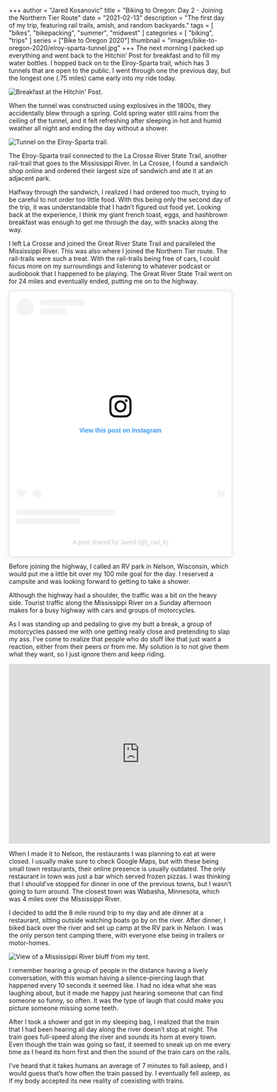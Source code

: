 +++
author = "Jared Kosanovic"
title = "Biking to Oregon: Day 2 - Joining the Northern Tier Route"
date = "2021-02-13"
description = "The first day of my trip, featuring rail trails, amish, and random backyards."
tags = [
    "bikes",
    "bikepacking",
    "summer",
    "midwest"
]
categories = [
    "biking",
    "trips"
]
series = ["Bike to Oregon 2020"]
thumbnail = "images/bike-to-oregon-2020/elroy-sparta-tunnel.jpg"
+++
The next morning I packed up everything and went back to the Hitchin’ Post for breakfast and to fill my water bottles.
I hopped back on to the Elroy-Sparta trail, which has 3 tunnels that are open to the public.
I went through one the previous day, but the longest one (.75 miles) came early into my ride today.

![Breakfast at the Hitchin' Post.](/images/bike-to-oregon-2020/giant-breakfast.jpg)

When the tunnel was constructed using explosives in the 1800s, they accidentally blew through a spring.
Cold spring water still rains from the ceiling of the tunnel, and it felt refreshing after sleeping in hot and humid weather all night and ending the day without a shower.

![Tunnel on the Elroy-Sparta trail.](/images/bike-to-oregon-2020/elroy-sparta-tunnel.jpg)

The Elroy-Sparta trail connected to the La Crosse River State Trail, another rail-trail that goes to the Mississippi River.
In La Crosse, I found a sandwich shop online and ordered their largest size of sandwich and ate it at an adjacent park.

Halfway through the sandwich, I realized I had ordered too much, trying to be careful to not order too little food.
With this being only the second day of the trip, it was understandable that I hadn’t figured out food yet.
Looking back at the experience, I think my giant french toast, eggs, and hashbrown breakfast was enough to get me through the day, with snacks along the way.

I left La Crosse and joined the Great River State Trail and paralleled the Mississippi River.
This was also where I joined the Northern Tier route.
The rail-trails were such a treat.
With the rail-trails being free of cars, I could focus more on my surroundings and listening to whatever podcast or audiobook that I happened to be playing.
The Great River State Trail went on for 24 miles and eventually ended, putting me on to the highway.

<blockquote class="instagram-media" data-instgrm-permalink="https://www.instagram.com/p/CCj8QvXHfMj/?utm_source=ig_embed&amp;utm_campaign=loading" data-instgrm-version="13" style=" background:#FFF; border:0; border-radius:3px; box-shadow:0 0 1px 0 rgba(0,0,0,0.5),0 1px 10px 0 rgba(0,0,0,0.15); margin: 1px; max-width:540px; min-width:326px; padding:0; width:99.375%; width:-webkit-calc(100% - 2px); width:calc(100% - 2px);"><div style="padding:16px;"> <a href="https://www.instagram.com/p/CCj8QvXHfMj/?utm_source=ig_embed&amp;utm_campaign=loading" style=" background:#FFFFFF; line-height:0; padding:0 0; text-align:center; text-decoration:none; width:100%;" target="_blank"> <div style=" display: flex; flex-direction: row; align-items: center;"> <div style="background-color: #F4F4F4; border-radius: 50%; flex-grow: 0; height: 40px; margin-right: 14px; width: 40px;"></div> <div style="display: flex; flex-direction: column; flex-grow: 1; justify-content: center;"> <div style=" background-color: #F4F4F4; border-radius: 4px; flex-grow: 0; height: 14px; margin-bottom: 6px; width: 100px;"></div> <div style=" background-color: #F4F4F4; border-radius: 4px; flex-grow: 0; height: 14px; width: 60px;"></div></div></div><div style="padding: 19% 0;"></div> <div style="display:block; height:50px; margin:0 auto 12px; width:50px;"><svg width="50px" height="50px" viewBox="0 0 60 60" version="1.1" xmlns="https://www.w3.org/2000/svg" xmlns:xlink="https://www.w3.org/1999/xlink"><g stroke="none" stroke-width="1" fill="none" fill-rule="evenodd"><g transform="translate(-511.000000, -20.000000)" fill="#000000"><g><path d="M556.869,30.41 C554.814,30.41 553.148,32.076 553.148,34.131 C553.148,36.186 554.814,37.852 556.869,37.852 C558.924,37.852 560.59,36.186 560.59,34.131 C560.59,32.076 558.924,30.41 556.869,30.41 M541,60.657 C535.114,60.657 530.342,55.887 530.342,50 C530.342,44.114 535.114,39.342 541,39.342 C546.887,39.342 551.658,44.114 551.658,50 C551.658,55.887 546.887,60.657 541,60.657 M541,33.886 C532.1,33.886 524.886,41.1 524.886,50 C524.886,58.899 532.1,66.113 541,66.113 C549.9,66.113 557.115,58.899 557.115,50 C557.115,41.1 549.9,33.886 541,33.886 M565.378,62.101 C565.244,65.022 564.756,66.606 564.346,67.663 C563.803,69.06 563.154,70.057 562.106,71.106 C561.058,72.155 560.06,72.803 558.662,73.347 C557.607,73.757 556.021,74.244 553.102,74.378 C549.944,74.521 548.997,74.552 541,74.552 C533.003,74.552 532.056,74.521 528.898,74.378 C525.979,74.244 524.393,73.757 523.338,73.347 C521.94,72.803 520.942,72.155 519.894,71.106 C518.846,70.057 518.197,69.06 517.654,67.663 C517.244,66.606 516.755,65.022 516.623,62.101 C516.479,58.943 516.448,57.996 516.448,50 C516.448,42.003 516.479,41.056 516.623,37.899 C516.755,34.978 517.244,33.391 517.654,32.338 C518.197,30.938 518.846,29.942 519.894,28.894 C520.942,27.846 521.94,27.196 523.338,26.654 C524.393,26.244 525.979,25.756 528.898,25.623 C532.057,25.479 533.004,25.448 541,25.448 C548.997,25.448 549.943,25.479 553.102,25.623 C556.021,25.756 557.607,26.244 558.662,26.654 C560.06,27.196 561.058,27.846 562.106,28.894 C563.154,29.942 563.803,30.938 564.346,32.338 C564.756,33.391 565.244,34.978 565.378,37.899 C565.522,41.056 565.552,42.003 565.552,50 C565.552,57.996 565.522,58.943 565.378,62.101 M570.82,37.631 C570.674,34.438 570.167,32.258 569.425,30.349 C568.659,28.377 567.633,26.702 565.965,25.035 C564.297,23.368 562.623,22.342 560.652,21.575 C558.743,20.834 556.562,20.326 553.369,20.18 C550.169,20.033 549.148,20 541,20 C532.853,20 531.831,20.033 528.631,20.18 C525.438,20.326 523.257,20.834 521.349,21.575 C519.376,22.342 517.703,23.368 516.035,25.035 C514.368,26.702 513.342,28.377 512.574,30.349 C511.834,32.258 511.326,34.438 511.181,37.631 C511.035,40.831 511,41.851 511,50 C511,58.147 511.035,59.17 511.181,62.369 C511.326,65.562 511.834,67.743 512.574,69.651 C513.342,71.625 514.368,73.296 516.035,74.965 C517.703,76.634 519.376,77.658 521.349,78.425 C523.257,79.167 525.438,79.673 528.631,79.82 C531.831,79.965 532.853,80.001 541,80.001 C549.148,80.001 550.169,79.965 553.369,79.82 C556.562,79.673 558.743,79.167 560.652,78.425 C562.623,77.658 564.297,76.634 565.965,74.965 C567.633,73.296 568.659,71.625 569.425,69.651 C570.167,67.743 570.674,65.562 570.82,62.369 C570.966,59.17 571,58.147 571,50 C571,41.851 570.966,40.831 570.82,37.631"></path></g></g></g></svg></div><div style="padding-top: 8px;"> <div style=" color:#3897f0; font-family:Arial,sans-serif; font-size:14px; font-style:normal; font-weight:550; line-height:18px;"> View this post on Instagram</div></div><div style="padding: 12.5% 0;"></div> <div style="display: flex; flex-direction: row; margin-bottom: 14px; align-items: center;"><div> <div style="background-color: #F4F4F4; border-radius: 50%; height: 12.5px; width: 12.5px; transform: translateX(0px) translateY(7px);"></div> <div style="background-color: #F4F4F4; height: 12.5px; transform: rotate(-45deg) translateX(3px) translateY(1px); width: 12.5px; flex-grow: 0; margin-right: 14px; margin-left: 2px;"></div> <div style="background-color: #F4F4F4; border-radius: 50%; height: 12.5px; width: 12.5px; transform: translateX(9px) translateY(-18px);"></div></div><div style="margin-left: 8px;"> <div style=" background-color: #F4F4F4; border-radius: 50%; flex-grow: 0; height: 20px; width: 20px;"></div> <div style=" width: 0; height: 0; border-top: 2px solid transparent; border-left: 6px solid #f4f4f4; border-bottom: 2px solid transparent; transform: translateX(16px) translateY(-4px) rotate(30deg)"></div></div><div style="margin-left: auto;"> <div style=" width: 0px; border-top: 8px solid #F4F4F4; border-right: 8px solid transparent; transform: translateY(16px);"></div> <div style=" background-color: #F4F4F4; flex-grow: 0; height: 12px; width: 16px; transform: translateY(-4px);"></div> <div style=" width: 0; height: 0; border-top: 8px solid #F4F4F4; border-left: 8px solid transparent; transform: translateY(-4px) translateX(8px);"></div></div></div> <div style="display: flex; flex-direction: column; flex-grow: 1; justify-content: center; margin-bottom: 24px;"> <div style=" background-color: #F4F4F4; border-radius: 4px; flex-grow: 0; height: 14px; margin-bottom: 6px; width: 224px;"></div> <div style=" background-color: #F4F4F4; border-radius: 4px; flex-grow: 0; height: 14px; width: 144px;"></div></div></a><p style=" color:#c9c8cd; font-family:Arial,sans-serif; font-size:14px; line-height:17px; margin-bottom:0; margin-top:8px; overflow:hidden; padding:8px 0 7px; text-align:center; text-overflow:ellipsis; white-space:nowrap;"><a href="https://www.instagram.com/p/CCj8QvXHfMj/?utm_source=ig_embed&amp;utm_campaign=loading" style=" color:#c9c8cd; font-family:Arial,sans-serif; font-size:14px; font-style:normal; font-weight:normal; line-height:17px; text-decoration:none;" target="_blank">A post shared by Jared (@j_rad_k)</a></p></div></blockquote> <script async src="//www.instagram.com/embed.js"></script>

Before joining the highway, I called an RV park in Nelson, Wisconsin, which would put me a little bit over my 100 mile goal for the day.
I reserved a campsite and was looking forward to getting to take a shower.

Although the highway had a shoulder, the traffic was a bit on the heavy side.
Tourist traffic along the Mississippi River on a Sunday afternoon makes for a busy highway with cars and groups of motorcycles.

As I was standing up and pedaling to give my butt a break, a group of motorcycles passed me with one getting really close and pretending to slap my ass.
I’ve come to realize that people who do stuff like that just want a reaction, either from their peers or from me.
My solution is to not give them what they want, so I just ignore them and keep riding.

<iframe height='405' width='590' frameborder='0' allowtransparency='true' scrolling='no' src='https://www.strava.com/activities/3754282461/embed/675451699c118bd0d3f46cbfbe2e5c15774915db'></iframe>

When I made it to Nelson, the restaurants I was planning to eat at were closed.
I usually make sure to check Google Maps, but with these being small town restaurants, their online presence is usually outdated.
The only restaurant in town was just a bar which served frozen pizzas.
I was thinking that I should’ve stopped for dinner in one of the previous towns, but I wasn’t going to turn around.
The closest town was Wabasha, Minnesota, which was 4 miles over the Mississippi River.

I decided to add the 8 mile round trip to my day and ate dinner at a restaurant, sitting outside watching boats go by on the river.
After dinner, I biked back over the river and set up camp at the RV park in Nelson.
I was the only person tent camping there, with everyone else being in trailers or motor-homes.

![View of a Mississippi River bluff from my tent.](/images/bike-to-oregon-2020/mississippi-bluff.jpg)

I remember hearing a group of people in the distance having a lively conversation, with this woman having a silence-piercing laugh that happened every 10 seconds it seemed like.
I had no idea what she was laughing about, but it made me happy just hearing someone that can find someone so funny, so often.
It was the type of laugh that could make you picture someone missing some teeth.

After I took a shower and got in my sleeping bag, I realized that the train that I had been hearing all day along the river doesn’t stop at night.
The train goes full-speed along the river and sounds its horn at every town.
Even though the train was going so fast, it seemed to sneak up on me every time as I heard its horn first and then the sound of the train cars on the rails.

I’ve heard that it takes humans an average of 7 minutes to fall asleep, and I would guess that’s how often the train passed by.
I eventually fell asleep, as if my body accepted its new reality of coexisting with trains.
